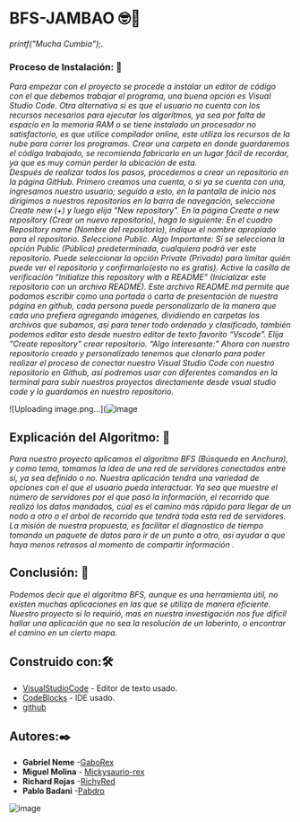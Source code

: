 # BFS-JAMBAO 🤓🍺
_printf("Mucha Cumbia");._
### Proceso de Instalación: 🔧

_Para empezar con el proyecto se procede a instalar un editor de código con el que debemos trabajar el programa, una buena opción es Visual Studio Code._
 _Otra alternativa si es que el usuario no cuenta con los recursos necesarios para ejecutar los algoritmos, ya sea por falta de espacio en la memoria RAM o se tiene instalado un procesador no satisfactorio, es que utilice compilador online, este utiliza los recursos de la nube para correr los programas._
_Crear una carpeta en donde guardaremos el código trabajado, se recomienda fabricarlo en un lugar fácil de recordar, ya que es muy común perder la ubicación de esta._   
_Después de realizar todos los pasos, procedemos a crear un repositorio en la página GitHub. Primero creamos una cuenta, o si ya se cuenta con una, ingresamos nuestro usuario; seguido a esto, en la pantalla de inicio nos dirigimos a nuestros repositorios en la barra de navegación, seleccione Create new (+) y luego elija "New repository"._
_En la página Create a new repository (Crear un nuevo repositorio), haga lo siguiente:_
_En el cuadro Repository name (Nombre del repositorio), indique el nombre apropiado para el repositorio._
_Seleccione Public._
_Algo Importante:_
_Si se selecciona la opción Public (Pública) predeterminada, cualquiera podrá ver este repositorio. Puede seleccionar la opción Private (Privado) para limitar quién puede ver el repositorio y confirmarlo(esto no es gratis)._
_Active la casilla de verificación "Initialize this repository with a README” (Inicializar este repositorio con un archivo README). Este archivo README.md permite que podamos escribir como una portada o carta de presentación de nuestra página en github, cada persona puede personalizarlo de la manera que cada uno prefiera agregando imágenes, dividiendo en carpetas los archivos que subamos, así para tener todo ordenado y clasificado, también podemos editar esto desde nuestro editor de texto favorito “Vscode”. Elija "Create repository" crear repositorio._ 
_“Algo interesante:”_
_Ahora con nuestro repositorio creado y personalizado tenemos que clonarlo para poder realizar el proceso de conectar nuestro Visual Studio Code con nuestro repositorio en Github, así podremos usar con diferentes comandos en la terminal para subir nuestros proyectos directamente desde vsual studio code y lo guardamos en nuestro repositorio._

![Uploading image.png…](![image](https://user-images.githubusercontent.com/80688833/118200997-7df59180-b424-11eb-9ffe-4e52028457cf.png)
## Explicación del Algoritmo: :brain: 

_Para nuestro proyecto aplicamos el algoritmo BFS (Búsqueda en Anchura), y como tema, tomamos la idea de una red de servidores conectados entre sí, ya sea definido o no._ 
_Nuestra aplicación tendrá una variedad de opciones con el que el usuario pueda interactuar._
_Ya sea que muestre el número de servidores por el que pasó la información, el recorrido que realizó los datos mandados, cúal es el camino más rápido para llegar de un nodo a otro o el árbol de recorrido que tendrá toda esta red de servidores._
 _La misión de nuestra propuesta, es facilitar el diagnostico de tiempo tomando un paquete de datos para ir de un punto a otro, así ayudar a que haya menos retrasos al momento de compartir información ._
## Conclusión: 🔩

_Podemos decir que el algoritmo BFS, aunque es una herramienta útil,  no existen muchas aplicaciones en las que se utiliza de  manera eficiente. Nuestro proyecto si lo requirió, mas en nuestra investigación nos fue difícil hallar una aplicación que no sea la resolución de un laberinto, o encontrar el camino en un cierto mapa._
## Construido con:🛠️

* [VisualStudioCode](https://code.visualstudio.com) - Editor de texto usado.
* [CodeBlocks](https://www.codeblocks.org) - IDE usado.
* [github](https://github.com) 

## Autores:✒️

* **Gabriel Neme** -[GaboRex](https://github.com/GaboRex)
* **Miguel Molina** - [Mickysaurio-rex](https://github.com/Mickysaurio-rex)
* **Richard Rojas** -[RichyRed](https://github.com/RichyRed)
* **Pablo Badani** -[Pabdro](https://github.com/Pabdro)

![image](https://user-images.githubusercontent.com/80688833/117892107-1b668f00-b286-11eb-8027-131cd3a76f29.png)

